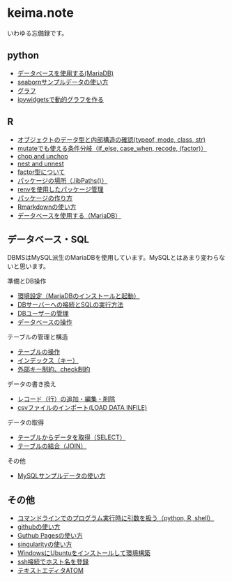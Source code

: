 # keima.note

いわゆる忘備録です。

## python
- [データベースを使用する(MariaDB)](python/database.md)
- [seabornサンプルデータの使い方](python/sample_data.md)
- [グラフ](python/graphs.md)
- [ipywidgetsで動的グラフを作る](python/ipywidgets.md)

## R
- [オブジェクトのデータ型と内部構造の確認(typeof, mode, class, str)](R/data_structure.md)
- [mutateでも使える条件分岐（if_else, case_when, recode, (factor)）](R/mutate2.md)
- [chop and unchop]()
- [nest and unnest]()
- [factor型について](R/factor.md)
- [パッケージの場所（.libPaths()）](R/libPaths.md)
- [renvを使用したパッケージ管理](R/renv.md)
- [パッケージの作り方](R/make_package.md)
- [Rmarkdownの使い方](R/rmarkdown.md)
- [データベースを使用する（MariaDB）](R/database.md)


## データベース・SQL
DBMSはMySQL派生のMariaDBを使用しています。MySQLとはあまり変わらないと思います。

準備とDB操作
- [環境設定（MariaDBのインストールと起動）](sql/mariadb_install.md)
- [DBサーバーへの接続とSQLの実行方法](sql/execute_sql.md)
- [DBユーザーの管理](sql/user.md)
- [データベースの操作](sql/database.md)

テーブルの管理と構造
- [テーブルの操作](sql/table.md)
- [インデックス（キー）](sql/sql_index.md)
- [外部キー制約、check制約](sql/constraint.md)

データの書き換え
- [レコード（行）の追加・編集・削除](sql/record.md)
- [csvファイルのインポート(LOAD DATA INFILE)](sql/csv_import.md)

データの取得
- [テーブルからデータを取得（SELECT）](sql/select.md)
- [テーブルの結合（JOIN）](sql/join.md)

その他
- [MySQLサンプルデータの使い方](sql/sample_data.md)


## その他
- [コマンドラインでのプログラム実行時に引数を扱う（python, R, shell）](commandargs.md)
- [githubの使い方](github.md)
- [Guthub Pagesの使い方](github_pages.md)
- [singularityの使い方](github.md)
- [WindowsにUbuntuをインストールして環境構築](ubuntu_setup.md)
- [ssh接続でホスト名を登録](ssh_hostname.md)
- [テキストエディタATOM](atom.md)

